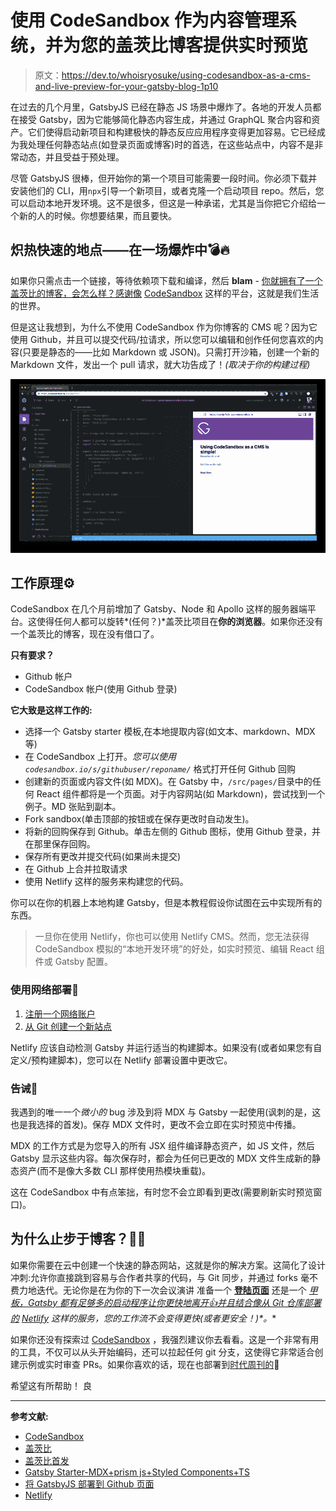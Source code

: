 # 使用 CodeSandbox 作为内容管理系统，并为您的盖茨比博客提供实时预览

> 原文：<https://dev.to/whoisryosuke/using-codesandbox-as-a-cms-and-live-preview-for-your-gatsby-blog-1p10>

在过去的几个月里，GatsbyJS 已经在静态 JS 场景中爆炸了。各地的开发人员都在接受 Gatsby，因为它能够简化静态内容生成，并通过 GraphQL 聚合内容和资产。它们使得启动新项目和构建极快的静态反应应用程序变得更加容易。它已经成为我处理任何静态站点(如登录页面或博客)时的首选，在这些站点中，内容不是非常动态，并且受益于预处理。

尽管 GatsbyJS 很棒，但开始你的第一个项目可能需要一段时间。你必须下载并安装他们的 CLI，用`npx`引导一个新项目，或者克隆一个启动项目 repo。然后，您可以启动本地开发环境。这不是很多，但这是一种承诺，尤其是当你把它介绍给一个新的人的时候。你想要结果，而且要快。

## 炽热快速的地点——在一场爆炸中💣🔥

如果你只需点击一个链接，等待依赖项下载和编译，然后 **blam** - [你就拥有了一个盖茨比的博客，会怎么样？感谢像](http://codesandbox.io/s/github/gatsbyjs/gatsby-starter-blog) [CodeSandbox](http://codesandbox.io) 这样的平台，这就是我们生活的世界。

但是这让我想到，为什么不使用 CodeSandbox 作为你博客的 CMS 呢？因为它使用 Github，并且可以提交代码/拉请求，所以您可以编辑和创作任何您喜欢的内容(只要是静态的——比如 Markdown 或 JSON)。只需打开沙箱，创建一个新的 Markdown 文件，发出一个 pull 请求，就大功告成了！*(取决于你的构建过程)*

[![CodeSandbox running as a CMS for Gatsby](img/357c91ef99aaf525310bc7ff188f7b02.png)](https://res.cloudinary.com/practicaldev/image/fetch/s--u-PbL9dR--/c_limit%2Cf_auto%2Cfl_progressive%2Cq_auto%2Cw_880/https://whoisryosuke.com/static/codesandbox-gatsby-mdx-typescript-starter-b037bb1d3aa0140ef63757da3b72b692-e2462.png)

## 工作原理⚙️

CodeSandbox 在几个月前增加了 Gatsby、Node 和 Apollo 这样的服务器端平台。这使得任何人都可以旋转*(任何？)*盖茨比项目在**你的浏览器**。如果你还没有一个盖茨比的博客，现在没有借口了。

**只有要求？**

*   Github 帐户
*   CodeSandbox 帐户(使用 Github 登录)

**它大致是这样工作的:**

*   选择一个 Gatsby starter 模板,在本地提取内容(如文本、markdown、MDX 等)
*   在 CodeSandbox 上打开。*您可以使用`codesandbox.io/s/githubuser/reponame/`* 格式打开任何 Github 回购
*   创建新的页面或内容文件(如 MDX)。在 Gatsby 中，`/src/pages/`目录中的任何 React 组件都将是一个页面。对于内容网站(如 Markdown)，尝试找到一个例子。MD 张贴到副本。
*   Fork sandbox(单击顶部的按钮或在保存更改时自动发生)。
*   将新的回购保存到 Github。单击左侧的 Github 图标，使用 Github 登录，并在那里保存回购。
*   保存所有更改并提交代码(如果尚未提交)
*   在 Github 上合并拉取请求
*   使用 Netlify 这样的服务来构建您的代码。

你可以在你的机器上本地构建 Gatsby，但是本教程假设你试图在云中实现所有的东西。

> 一旦你在使用 Netlify，你也可以使用 Netlify CMS。然而，您无法获得 CodeSandbox 模拟的“本地开发环境”的好处，如实时预览、编辑 React 组件或 Gatsby 配置。

### 使用网络部署🚀

1.  [注册一个网络账户](https://app.netlify.com/signup)
2.  [从 Git 创建一个新站点](https://app.netlify.com/start)

Netlify 应该自动检测 Gatsby 并运行适当的构建脚本。如果没有(或者如果您有自定义/预构建脚本)，您可以在 Netlify 部署设置中更改它。

### 告诫🐛

我遇到的唯一一个*微小的* bug 涉及到将 MDX 与 Gatsby 一起使用(讽刺的是，这也是我选择的首发)。保存 MDX 文件时，更改不会立即在实时预览中传播。

MDX 的工作方式是为您导入的所有 JSX 组件编译静态资产，如 JS 文件，然后 Gatsby 显示这些内容。每次保存时，都会为任何已更改的 MDX 文件生成新的静态资产(而不是像大多数 CLI 那样使用热模块重载)。

这在 CodeSandbox 中有点笨拙，有时您不会立即看到更改(需要刷新实时预览窗口)。

## 为什么止步于博客？👨‍💻

如果你需要在云中创建一个快速的静态网站，这就是你的解决方案。这简化了设计冲刺:允许你直接跳到容易与合作者共享的代码，与 Git 同步，并通过 forks 毫不费力地迭代。无论你是在为你的下一次会议演讲 准备一个 **[登陆页面](https://www.gatsbyjs.org/starters/gillkyle/gatsby-starter-landing-page/)** 还是一个 **[甲板，Gatsby 都有足够多的启动程序让你更快地离开👍并且结合像从 Git 仓库部署的](https://www.gatsbyjs.org/starters/fabe/gatsby-starter-deck/) [Netlify](http://netlify.com) 这样的服务，您的工作流不会变得更快*(或者更安全！)*。**

如果你还没有探索过 [CodeSandbox](http://codesandbox.io) ，我强烈建议你去看看。这是一个非常有用的工具，不仅可以从头开始编码，还可以拉起任何 git 分支，这使得它非常适合创建示例或实时审查 PRs。如果你喜欢的话，现在也部署到[时代周刊的](https://zeit.co/now)🌚

希望这有所帮助！
良

* * *

**参考文献:**

*   [CodeSandbox](http://codesandbox.io)
*   [盖茨比](http://gatsbyjs.org)
*   [盖茨比首发](https://www.gatsbyjs.org/starters/)
*   [Gatsby Starter-MDX+prism js+Styled Components+TS](https://codesandbox.io/s/github/tylergreulich/gatsby-typescript-mdx-prismjs-starter)
*   [将 GatsbyJS 部署到 Github 页面](https://www.gatsbyjs.org/docs/how-gatsby-works-with-github-pages/)
*   [Netlify](http://netlify.com)